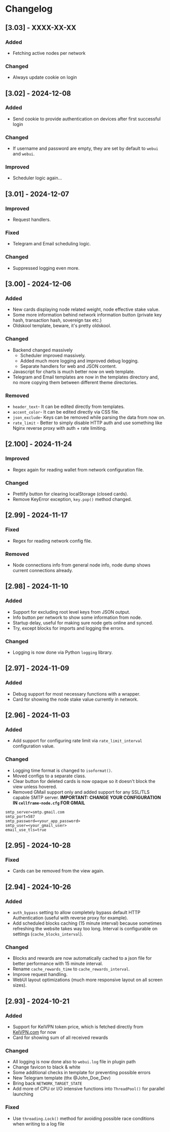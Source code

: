 # Changelog

## [3.03] - XXXX-XX-XX

### Added
- Fetching active nodes per network

### Changed
- Always update cookie on login

## [3.02] - 2024-12-08

### Added
- Send cookie to provide authentication on devices after first successful login

### Changed
- If username and password are empty, they are set by default to `webui` and `webui`.

### Improved
- Scheduler logic again...

## [3.01] - 2024-12-07

### Improved
- Request handlers.

### Fixed
- Telegram and Email scheduling logic.

### Changed
- Suppressed logging even more.

## [3.00] - 2024-12-06

### Added
- New cards displaying node related weight, node effective stake value.
- Some more information behind network information button (private key hash, transaction hash, sovereign tax etc.)
- Oldskool template, beware, it's pretty oldskool.

### Changed
- Backend changed massively
  - Scheduler improved massively.
  - Added much more logging and improved debug logging.
  - Separate handlers for web and JSON content.
- Javascript for charts is much better now on web template.
- Telegram and Email templates are now in the templates directory and, no more copying them between different theme directories.

### Removed
- `header_text`- It can be edited directly from templates.
- `accent_color`- It can be edited directly via CSS file.
- `json_exclude`- Keys can be removed while parsing the data from now on.
- `rate_limit` - Better to simply disable HTTP auth and use something like Nginx reverse proxy with auth + rate limiting.

## [2.100] - 2024-11-24

### Improved
- Regex again for reading wallet from network configuration file.

### Changed
- Prettify button for clearing localStorage (closed cards).
- Remove KeyError exception, `key.pop()` method changed.

## [2.99] - 2024-11-17

### Fixed
- Regex for reading network config file.

### Removed
- Node connections info from general node info, node dump shows current connections already.

## [2.98] - 2024-11-10
 
### Added
- Support for excluding root level keys from JSON output.
- Info button per network to show some information from node.
- Startup delay, useful for making sure node gets online and synced.
- Try, except blocks for imports and logging the errors.

### Changed
- Logging is now done via Python `logging` library.

## [2.97] - 2024-11-09

### Added
- Debug support for most necessary functions with a wrapper.
- Card for showing the node stake value currently in network.

## [2.96] - 2024-11-03

### Added
- Add support for configuring rate limit via `rate_limit_interval` configuration value.

### Changed
- Logging time format is changed to `isoformat()`.
- Moved configs to a separate class.
- Clear button for deleted cards is now opaque so it doesn't block the view unless hovered.
- Removed GMail support only and added support for any SSL/TLS capable SMTP server. **IMPORTANT: CHANGE YOUR CONFIGURATION IN `cellframe-node.cfg` FOR GMAIL**
```
smtp_server=smtp.gmail.com
smtp_port=587
smtp_password=<your_app_password>
smtp_user=<your_gmail_user>
email_use_tls=true
```
## [2.95] - 2024-10-28
 
### Fixed
- Cards can be removed from the view again.

## [2.94] - 2024-10-26

### Added
- `auth_bypass` setting to allow completely bypass default HTTP Authentication (useful with reverse proxy for example).
- Add scheduled blocks caching (15 minute interval) because sometimes refreshing the website takes way too long. Interval is configurable on settings (`cache_blocks_interval`).

### Changed
- Blocks and rewards are now automatically cached to a json file for better performance with 15 minute interval.
- Rename `cache_rewards_time` to `cache_rewards_interval`.
- Improve request handling.
- WebUI layout optimizations (much more responsive layout on all screen sizes).

## [2.93] - 2024-10-21
 
### Added
- Support for KelVPN token price, which is fetched directly from [KelVPN.com](https://kelvpn.com) for now
- Card for showing sum of all received rewards
 
### Changed
- All logging is now done also to `webui.log` file in plugin path
- Change favicon to black & white
- Some additional checks in template for preventing possible errors
- New Telegram template (thx @John_Doe_Dev)
- Bring back `NETWORK_TARGET_STATE`
- Add more of CPU or I/O intensive functions into `ThreadPool()` for parallel launching
 
### Fixed
- Use `threading.Lock()` method for avoiding possible race conditions when writing to a log file
